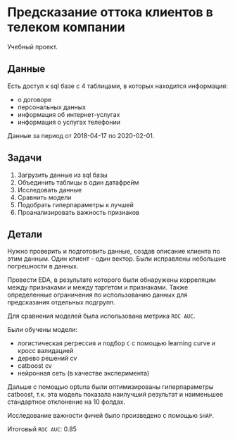 # Предсказание оттока клиентов в телеком компании
Учебный проект.  

## Данные
Есть доступ к sql базе с 4 таблицами, в которых находится информация:
* о договоре
* персональных данных
* информация об интернет-услугах
* информация о услугах телефонии

Данные за период от 2018-04-17 по 2020-02-01.

## Задачи
1. Загрузить данные из sql базы
2. Объединить таблицы в один датафрейм
3. Исследовать данные
4. Сравнить модели 
5. Подобрать гиперпараметры к лучшей
6. Проанализировать важность признаков

## Детали
Нужно проверить и подготовить данные, создав описание клиента по этим данным. Один клиент - один вектор.
Были исправлены небольшие погрешности в данных.

Провести EDA, в результате которого были обнаружены корреляции между признаками и между таргетом и признаками. 
Также определенные ограничения по использованию данных для предсказания отдельных подгрупп.

Для сравнения моделей была использована метрика `ROC AUC`.

Были обучены модели:
* логистическая регрессия и подбор `C` с помощью learning curve и кросс валидацией
* дерево решений cv
* catboost cv
* нейронная сеть (в качестве эксперимента)

Дальше с помощью optuna были оптимизированы гиперпараметры catboost, т.к. эта модель показала наилучший результат и наименьшее стандартное отклонение на 10 фолдах.  

Исследование важности фичей было произведено с помощью `SHAP`.

Итоговый `ROC AUC`: 0.85

